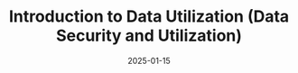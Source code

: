 ---
title: "Introduction to Data Utilization (Data Security and Utilization)"
date: "2025-01-15"
description: "This course aims to develop problem-solving abilities through learning the fundamentals of Python programming language. Students gain a basic understanding of Python, one of the most popular programming languages, to acquire the necessary competencies for the AI era. The course combines theory and practice, offering online video lectures with hands-on coding exercises. Students learn to solve various problems using Python programming, preparing them for future challenges in data science and artificial intelligence."
type: "Undergraduate"
period: "2025 | Summer"
--- 